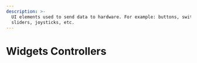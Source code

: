 ```yaml
---
description: >-
  UI elements used to send data to hardware. For example: buttons, switches,
  sliders, joysticks, etc.
---
```


# Widgets Controllers

